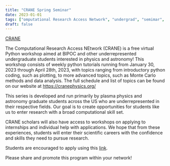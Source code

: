 ```yaml
---
title: "CRANE Spring Seminar"
date: 2023-01-01
tags: ["omputational Research Access Network", "undergrad", "semimar", "diversity", "free", "spring"]
draft: false
---
```

[CRANE](https://www.cranephysics.org/seminar-information)

The Computational Research Access NEtwork (CRANE) is a free virtual Python workshop aimed at BIPOC and other underrepresented undergraduate students interested in physics and astronomy! This workshop consists of weekly python tutorials running from January 30, 2023 through April 28th, 2023, with topics ranging from introductory python coding, such as plotting, to more advanced topics, such as Monte Carlo methods and data analysis. The full schedule and list of topics can be found on our website at https://cranephysics.org/

This series is developed and run primarily by plasma physics and astronomy graduate students across the US who are underrepresented in their respective fields. Our goal is to create opportunities for students like us to enter research with a broad computational skill set.

CRANE scholars will also have access to workshops on applying to internships and individual help with applications. We hope that from these experiences, students will enter their scientific careers with the confidence and skills they need to pursue research.

Students are encouraged to apply using this [link](https://docs.google.com/forms/d/e/1FAIpQLSd7aIIn0V8BPz9TgDgff7OktUD6vmnqyIgRdtsqOLrvUQEkpg/viewform).

Please share and promote this program within your network!
